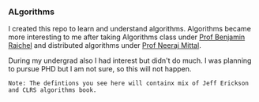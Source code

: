 ### ALgorithms

I created this repo to learn and understand algorithms.
Algorithms became more interesting to me after taking Algorithms class under 
[Prof Benjamin Raichel](https://personal.utdallas.edu/~bar150630/) and distributed algorithms 
under [Prof Neeraj Mittal](https://personal.utdallas.edu/~neerajm/).

During my undergrad also I had interest but didn't do much.
I was planning to pursue PHD but I am not sure, so this will not happen.

```Note: The defintions you see here will containx mix of Jeff Erickson and CLRS algorithms book.```
